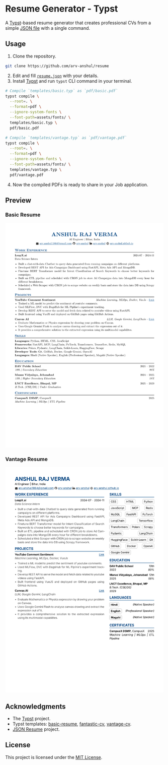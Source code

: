 # Resume Generator - Typst

A [Typst][typst]-based resume generator that creates professional CVs from a simple [JSON file][resume.json] with a
single command.

## Usage

1. Clone the repository.

```bash
git clone https://github.com/arv-anshul/resume
```

2. Edit and fill [`resume.json`][resume.json] with your details.
3. Install [Typst][typst] and run `typst` CLI command in your terminal.

```bash
# Compile `templates/basic.typ` as `pdf/basic.pdf`
typst compile \
  --root=. \
  --format=pdf \
  --ignore-system-fonts \
  --font-path=assets/fonts/ \
  templates/basic.typ \
  pdf/basic.pdf
```

```bash
# Compile `templates/vantage.typ` as `pdf/vantage.pdf`
typst compile \
  --root=. \
  --format=pdf \
  --ignore-system-fonts \
  --font-path=assets/fonts/ \
  templates/vantage.typ \
  pdf/vantage.pdf
```

4. Now the compiled PDFs is ready to share in your Job application.

## Preview

### Basic Resume

![basic.png](images/basic.png)

### Vantage Resume

![vantage.png](images/vantage.png)

## Acknowledgments

- The [Typst][typst] project.
- Typst templates: [basic-resume](https://typst.app/universe/package/basic-resume),
  [fantastic-cv](https://typst.app/universe/package/fantastic-cv),
  [vantage-cv](https://typst.app/universe/package/vantage-cv).
- [JSON Resume](https://jsonresume.org) project.

## License

This project is licensed under the [MIT License](LICENSE).

[resume.json]: resume.json
[typst]: https://typst.app
